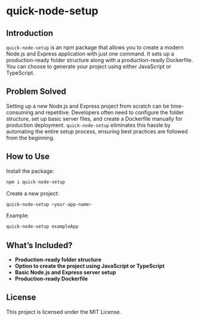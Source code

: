 # quick-node-setup

## Introduction
`quick-node-setup` is an npm package that allows you to create a modern Node.js and Express application with just one command. It sets up a production-ready folder structure along with a production-ready Dockerfile. You can choose to generate your project using either JavaScript or TypeScript.

## Problem Solved
Setting up a new Node.js and Express project from scratch can be time-consuming and repetitive. Developers often need to configure the folder structure, set up basic server files, and create a Dockerfile manually for production deployment. `quick-node-setup` eliminates this hassle by automating the entire setup process, ensuring best practices are followed from the beginning.

## How to Use
Install the package:
```sh
npm i quick-node-setup
```

Create a new project:
```sh
quick-node-setup <your-app-name>
```
Example:
```sh
quick-node-setup exampleApp
```

## What’s Included?
- **Production-ready folder structure**
- **Option to create the project using JavaScript or TypeScript**
- **Basic Node.js and Express server setup**
- **Production-ready Dockerfile**

## License
This project is licensed under the MIT License.

